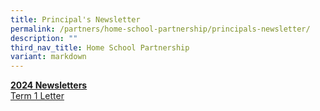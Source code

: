 ```yaml
---
title: Principal's Newsletter
permalink: /partners/home-school-partnership/principals-newsletter/
description: ""
third_nav_title: Home School Partnership
variant: markdown
---
```

**<u>2024 Newsletters</u>** <br>
[Term 1 Letter](/files/020124_Term_1_Letter_2024_Final_Version.pdf)
